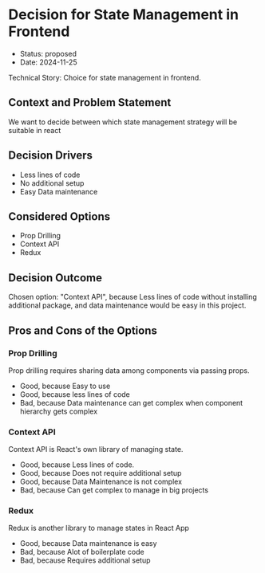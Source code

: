 # Decision for State Management in Frontend

* Status: proposed
* Date: 2024-11-25

Technical Story: Choice for state management in frontend.

## Context and Problem Statement

We want to decide between which state management strategy will be suitable in react

## Decision Drivers

* Less lines of code
* No additional setup
* Easy Data maintenance

## Considered Options

* Prop Drilling
* Context API
* Redux

## Decision Outcome

Chosen option: "Context API", because Less lines of code without installing additional package, and data maintenance would be easy in this project.

## Pros and Cons of the Options

### Prop Drilling

Prop drilling requires  sharing data among components via passing props.

* Good, because Easy to use
* Good, because less lines of code
* Bad, because Data maintenance can get complex when component hierarchy gets complex

### Context API

Context API is React's own library of managing state.

* Good, because Less lines of code.
* Good, because Does not require additional setup
* Good, because Data Maintenance is not complex
* Bad, because Can get complex to manage in big projects

### Redux

Redux is another library to manage states in React App

* Good, because Data maintenance is easy
* Bad, because Alot of boilerplate code
* Bad, because Requires additional setup
